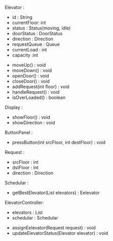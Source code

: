 Elevator :
- id : String
- currentFloor: int
- status : Status(moving, idle)
- doorStatus : DoorStatus
- direction : Direction
- requestQueue : Queue
- currentLoad : int
- capacity :int

+ moveUp() : void 
+ moveDown() : void
+ openDoor() : void
+ closeDoor() : void
+ addRequest(int floor) : void
+ handleRequest() : void
+ isOverLoaded() : boolean

Display :
+ showFloor() : void
+ showDirection : void

ButtonPanel :
+ pressButton(int srcFloor, int destFloor) : void


Request :
- srcFloor : int
- dstFloor : int
- direction : Direction 

Schedular :
+ getBestElevator(List<Elevator> elevators) : Eelevator

ElevatorController:
- elevators : List<Elevator> 
- schedular : Schedular
+ assignEelevator(Request request) : void
+ updateElevatorStatus(Elevator elevator) : void


